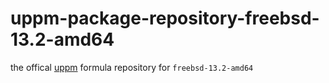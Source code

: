 # uppm-package-repository-freebsd-13.2-amd64
the offical [uppm](https://github.com/leleliu008/uppm) formula repository for `freebsd-13.2-amd64`
